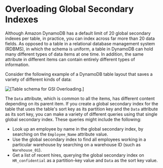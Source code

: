 # Overloading Global Secondary Indexes<a name="bp-gsi-overloading"></a>

Although Amazon DynamoDB has a default limit of 20 global secondary indexes per table, in practice, you can index across far more than 20 data fields\. As opposed to a table in a relational database management system \(RDBMS\), in which the schema is uniform, a table in DynamoDB can hold many different types of data items at one time\. In addition, the same attribute in different items can contain entirely different types of information\.

Consider the following example of a DynamoDB table layout that saves a variety of different kinds of data:

![\[Table schema for GSI Overloading.\]](http://docs.aws.amazon.com/amazondynamodb/latest/developerguide/images/OverloadGSIexample.png)

The `Data` attribute, which is common to all the items, has different content depending on its parent item\. If you create a global secondary index for the table that uses the table's sort key as its partition key and the `Data` attribute as its sort key, you can make a variety of different queries using that single global secondary index\. These queries might include the following:
+ Look up an employee by name in the global secondary index, by searching on the `Employee_Name` attribute value\.
+ Use the global secondary index to find all employees working in a particular warehouse by searching on a warehouse ID \(such as `Warehouse_01`\)\.
+ Get a list of recent hires, querying the global secondary index on `HR_confidential` as a partition\-key value and `Data` as the sort key value\.